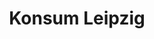 ---
title: "Konsum Leipzig"
url: /leipzig/konsum-leipzig-johannes-r-becher-strasse/
shop: Supermarkt
---